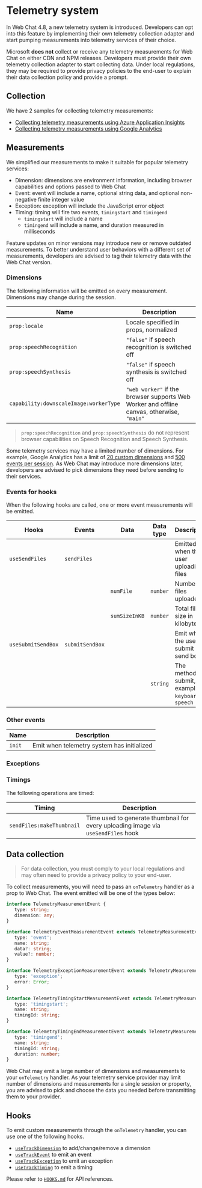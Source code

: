 # Telemetry system

In Web Chat 4.8, a new telemetry system is introduced. Developers can opt into this feature by implementing their own telemetry collection adapter and start pumping measurements into telemetry services of their choice.

Microsoft **does not** collect or receive any telemetry measurements for Web Chat on either CDN and NPM releases. Developers must provide their own telemetry collection adapter to start collecting data. Under local regulations, they may be required to provide privacy policies to the end-user to explain their data collection policy and provide a prompt.

## Collection

We have 2 samples for collecting telemetry measurements:

-  [Collecting telemetry measurements using Azure Application Insights](https://github.com/microsoft/BotFramework-WebChat/tree/master/samples/04.api/k.telemetry-application-insights)
-  [Collecting telemetry measurements using Google Analytics](https://github.com/microsoft/BotFramework-WebChat/tree/master/samples/04.api/l.telemetry-google-analytics)

## Measurements

We simplified our measurements to make it suitable for popular telemetry services:

-  Dimension: dimensions are environment information, including browser capabilities and options passed to Web Chat
-  Event: event will include a name, optional string data, and optional non-negative finite integer value
-  Exception: exception will include the JavaScript error object
-  Timing: timing will fire two events, `timingstart` and `timingend`
   -  `timingstart` will include a name
   -  `timingend` will include a name, and duration measured in milliseconds

Feature updates on minor versions may introduce new or remove outdated measurements. To better understand user behaviors with a different set of measurements, developers are advised to tag their telemetry data with the Web Chat version.

### Dimensions

The following information will be emitted on every measurement. Dimensions may change during the session.

| Name                                   | Description                                                                               |
| -------------------------------------- | ----------------------------------------------------------------------------------------- |
| `prop:locale`                          | Locale specified in props, normalized                                                     |
| `prop:speechRecognition`               | `"false"` if speech recognition is switched off                                           |
| `prop:speechSynthesis`                 | `"false"` if speech synthesis is switched off                                             |
| `capability:downscaleImage:workerType` | `"web worker"` if the browser supports Web Worker and offline canvas, otherwise, `"main"` |

> `prop:speechRecognition` and `prop:speechSynthesis` do not represent browser capabilities on Speech Recognition and Speech Synthesis.

Some telemetry services may have a limited number of dimensions. For example, Google Analytics has a limit of [20 custom dimensions](https://support.google.com/analytics/answer/2709828?hl=en) and [500 events per session](https://support.google.com/analytics/answer/9267744?hl=en). As Web Chat may introduce more dimensions later, developers are advised to pick dimensions they need before sending to their services.

### Events for hooks

When the following hooks are called, one or more event measurements will be emitted.

| Hooks              | Events          | Data          | Data type | Description                                               |
| ------------------ | --------------- | ------------- | --------- | --------------------------------------------------------- |
| `useSendFiles`     | `sendFiles`     |               |           | Emitted when the user uploading files                     |
|                    |                 | `numFile`     | `number`  | Number of files uploaded                                  |
|                    |                 | `sumSizeInKB` | `number`  | Total file size in kilobytes                              |
| `useSubmitSendBox` | `submitSendBox` |               |           | Emit when the user submit send box                        |
|                    |                 |               | `string`  | The method of submit, for example, `keyboard` or `speech` |

### Other events

| Name   | Description                                |
| ------ | ------------------------------------------ |
| `init` | Emit when telemetry system has initialized |

### Exceptions

### Timings

The following operations are timed:

| Timing                    | Description                                                                       |
| ------------------------- | --------------------------------------------------------------------------------- |
| `sendFiles:makeThumbnail` | Time used to generate thumbnail for every uploading image via `useSendFiles` hook |

## Data collection

> For data collection, you must comply to your local regulations and may often need to provide a privacy policy to your end-user.

To collect measurements, you will need to pass an `onTelemetry` handler as a prop to Web Chat. The event emitted will be one of the types below:

```ts
interface TelemetryMeasurementEvent {
   type: string;
   dimension: any;
}

interface TelemetryEventMeasurementEvent extends TelemetryMeasurementEvent {
   type: 'event';
   name: string;
   data?: string;
   value?: number;
}

interface TelemetryExceptionMeasurementEvent extends TelemetryMeasurementEvent {
   type: 'exception';
   error: Error;
}

interface TelemetryTimingStartMeasurementEvent extends TelemetryMeasurementEvent {
   type: 'timingstart';
   name: string;
   timingId: string;
}

interface TelemetryTimingEndMeasurementEvent extends TelemetryMeasurementEvent {
   type: 'timingend';
   name: string;
   timingId: string;
   duration: number;
}
```

Web Chat may emit a large number of dimensions and measurements to your `onTelemetry` handler. As your telemetry service provider may limit number of dimensions and measurements for a single session or property, you are advised to pick and choose the data you needed before transmitting them to your provider.

## Hooks

To emit custom measurements through the `onTelemetry` handler, you can use one of the following hooks.

-  [`useTrackDimension`](https://github.com/microsoft/BotFramework-WebChat/tree/master/docs/HOOKS.md#usetrackdimension) to add/change/remove a dimension
-  [`useTrackEvent`](https://github.com/microsoft/BotFramework-WebChat/tree/master/docs/HOOKS.md#usetrackevent) to emit an event
-  [`useTrackException`](https://github.com/microsoft/BotFramework-WebChat/tree/master/docs/HOOKS.md#usetrackexception) to emit an exception
-  [`useTrackTiming`](https://github.com/microsoft/BotFramework-WebChat/tree/master/docs/HOOKS.md#usetracktiming) to emit a timing

Please refer to [`HOOKS.md`](https://github.com/microsoft/BotFramework-WebChat/tree/master/docs/HOOKS.md#telemetry) for API references.
